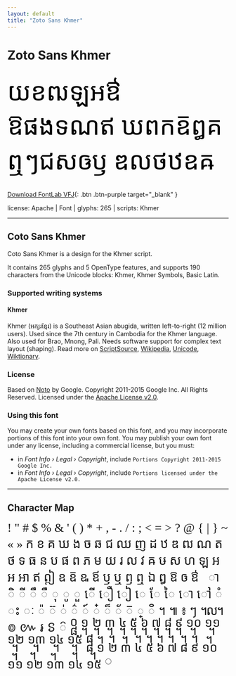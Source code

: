 ```yaml
---
layout: default
title: "Zoto Sans Khmer"
---
```


# Zoto Sans Khmer

<div contenteditable="true" style="font-family: Zoto Sans Khmer; font-size: 4em; color:black; margin: 0.5em 0 0.5em 0; line-height: 1.4em;">
យខឍឡឣឳ ឱផងទណឥ ឃពកឨឰគ ឮៗជសឲឫ ឌលថឋឧឝ
</div>

[Download FontLab VFJ](https://downgit.github.io/#/home?url=https://github.com/fontlabcom/getgo-fonts/blob/main/getgo-fonts/apache/zotosans/zotosans-khmer.ttf){: .btn .btn-purple target="_blank" }

license: Apache \| Font \| glyphs: 265 \| scripts: Khmer

---


## Coto Sans Khmer

Coto Sans Khmer is a design for the Khmer script.

It contains 265 glyphs and 5 OpenType features, and supports 190 characters from the Unicode blocks: Khmer, Khmer Symbols, Basic Latin.


### Supported writing systems


#### Khmer

Khmer (អក្សរខ្មែរ) is a Southeast Asian abugida, written left-to-right (12 million users). Used since the 7th century in Cambodia for the Khmer language. Also used for Brao, Mnong, Pali. Needs software support for complex text layout (shaping). Read more on [ScriptSource](https://scriptsource.org/scr/Khmr), [Wikipedia](https://en.wikipedia.org/wiki/ISO_15924:Khmr), [Unicode](https://www.unicode.org/versions/Unicode13.0.0/ch16.pdf#G64642), [Wiktionary](https://en.wiktionary.org/wiki/Category:Khmer_script).


### License

Based on [Noto](https://github.com/notofonts) by Google. Copyright 2011-2015 Google Inc. All Rights Reserved. Licensed under the [Apache License v2.0](https://www.apache.org/licenses/LICENSE-2.0.txt).

### Using this font

You may create your own fonts based on this font, and you may incorporate portions of this font into your own font. You may publish your own font under any license, including a commercial license, but you must:

- in _Font Info › Legal › Copyright_, include `Portions Copyright 2011-2015 Google Inc.`
- in _Font Info › Legal › Copyright_, include `Portions licensed under the Apache License v2.0.`


---

## Character Map

<div style="font-family: Zoto Sans Khmer; font-size: 2em;">
! " # $ % & ' ( ) * + , - . / : ; < = > ? @ { | } ~ « » ក ខ គ ឃ ង ច ឆ ជ ឈ ញ ដ ឋ ឌ ឍ ណ ត ថ ទ ធ ន ប ផ ព ភ ម យ រ ល វ ឝ ឞ ស ហ ឡ អ ឣ ឤ ឥ ឦ ឧ ឨ ឩ ឪ ឫ ឬ ឭ ឮ ឯ ឰ ឱ ឲ ឳ ឴ ឵ ា ិ ី ឹ ឺ ុ ូ ួ ើ ឿ ៀ េ ែ ៃ ោ ៅ ំ ះ ៈ ៉ ៊ ់ ៌ ៍ ៎ ៏ ័ ៑ ្ ៓ ។ ៕ ៖ ៗ ៘ ៙ ៚ ៛ ៜ ៝ ᧠ ᧡ ᧢ ᧣ ᧤ ᧥ ᧦ ᧧ ᧨ ᧩ ᧪ ᧫ ᧬ ᧭ ᧮ ᧯ ᧰ ᧱ ᧲ ᧳ ᧴ ᧵ ᧶ ᧷ ᧸ ᧹ ᧺ ᧻ ᧼ ᧽ ᧾ ᧿ ◌
</div>

